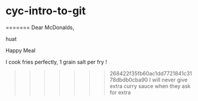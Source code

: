 # cyc-intro-to-git


=======
Dear McDonalds,

huat

Happy Meal


I cook fries perfectly, 1 grain salt per fry !
>>>>>>> 268422f35fb60ac1dd7721841c3178dbdb0cba90
I will never give extra curry sauce when they ask for extra
